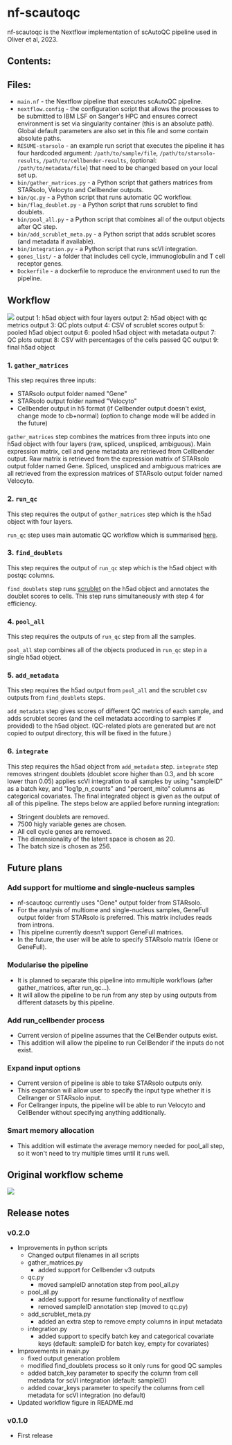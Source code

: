# nf-scautoqc

nf-scautoqc is the Nextflow implementation of scAutoQC pipeline used in Oliver et al, 2023. 

## Contents:


## Files:
* `main.nf` - the Nextflow pipeline that executes scAutoQC pipeline.
* `nextflow.config` - the configuration script that allows the processes to be submitted to IBM LSF on Sanger's HPC and ensures correct environment is set via singularity container (this is an absolute path). Global default parameters are also set in this file and some contain absolute paths.
* `RESUME-starsolo` - an example run script that executes the pipeline it has four hardcoded argument: `/path/to/sample/file`, `/path/to/starsolo-results`, `/path/to/cellbender-results`, (optional: `/path/to/metadata/file`) that need to be changed based on your local set up.
* `bin/gather_matrices.py` - a Python script that gathers matrices from STARsolo, Velocyto and Cellbender outputs.
* `bin/qc.py` - a Python script that runs automatic QC workflow.
* `bin/flag_doublet.py` - a Python script that runs scrublet to find doublets.
* `bin/pool_all.py` - a Python script that combines all of the output objects after QC step.
* `bin/add_scrublet_meta.py` - a Python script that adds scrublet scores (and metadata if available).
* `bin/integration.py` - a Python script that runs scVI integration.
* `genes_list/` - a folder that includes cell cycle, immunoglobulin and T cell receptor genes.
* `Dockerfile` - a dockerfile to reproduce the environment used to run the pipeline.

## Workflow

![](scautoqc-diagram.png)
output 1: h5ad object with four layers
output 2: h5ad object with qc metrics
output 3: QC plots
output 4: CSV of scrublet scores
output 5: pooled h5ad object
output 6: pooled h5ad object with metadata
output 7: QC plots
output 8: CSV with percentages of the cells passed QC
output 9: final h5ad object

### 1. `gather_matrices`  

This step requires three inputs: 
* STARsolo output folder named "Gene"
* STARsolo output folder named "Velocyto"
* Cellbender output in h5 format (if Cellbender output doesn't exist, change mode to cb+normal) (option to change mode will be added in the future)  

`gather_matrices` step combines the matrices from three inputs into one h5ad object with four layers (raw, spliced, unspliced, ambiguous). Main expression matrix, cell and gene metadata are retrieved from Cellbender output. Raw matrix is retrieved from the expression matrix of STARsolo output folder named Gene. Spliced, unspliced and ambiguous matrices are all retrieved from the expression matrices of STARsolo output folder named Velocyto.

### 2. `run_qc`

This step requires the output of `gather_matrices` step which is the h5ad object with four layers.  

`run_qc` step uses main automatic QC workflow which is summarised [here](https://teichlab.github.io/sctk/notebooks/automatic_qc.html).

### 3. `find_doublets`  

This step requires the output of `run_qc` step which is the h5ad object with postqc columns.  

`find_doublets` step runs [scrublet](https://github.com/swolock/scrublet) on the h5ad object and annotates the doublet scores to cells. This step runs simultaneously with step 4 for efficiency.

### 4. `pool_all`  

This step requires the outputs of `run_qc` step from all the samples.  

`pool_all` step combines all of the objects produced in `run_qc` step in a single h5ad object.

### 5. `add_metadata`  

This step requires the h5ad output from `pool_all` and the scrublet csv outputs from `find_doublets` steps.  

`add_metadata` step gives scores of different QC metrics of each sample, and adds scrublet scores (and the cell metadata according to samples if provided) to the h5ad object. (QC-related plots are generated but are not copied to output directory, this will be fixed in the future.)  

### 6. `integrate`  

This step requires the h5ad object from `add_metadata` step.
`integrate` step removes stringent doublets (doublet score higher than 0.3, and bh score lower than 0.05) applies scVI integration to all samples by using "sampleID" as a batch key, and "log1p_n_counts" and "percent_mito" columns as categorical covariates. The final integrated object is given as the output of all of this pipeline. The steps below are applied before running integration:  
* Stringent doublets are removed.  
* 7500 higly variable genes are chosen.  
* All cell cycle genes are removed.  
* The dimensionality of the latent space is chosen as 20.
* The batch size is chosen as 256.

## Future plans

### Add support for multiome and single-nucleus samples

* nf-scautoqc currently uses "Gene" output folder from STARsolo.
* For the analysis of multiome and single-nucleus samples, GeneFull output folder from STARsolo is preferred. This matrix includes reads from introns.
* This pipeline currently doesn't support GeneFull matrices.
* In the future, the user will be able to specify STARsolo matrix (Gene or GeneFull).

### Modularise the pipeline

* It is planned to separate this pipeline into mmultiple workflows (after gather_matrices, after run_qc…).
* It will allow the pipeline to be run from any step by using outputs from different datasets by this pipeline.

### Add run_cellbender process

* Current version of pipeline assumes that the CellBender outputs exist. 
* This addition will allow the pipeline to run CellBender if the inputs do not exist.

### Expand input options

* Current version of pipeline is able to take STARsolo outputs only.
* This expansion will allow user to specify the input type whether it is Cellranger or STARsolo input.
* For Cellranger inputs, the pipeline will be able to run Velocyto and CellBender without specifying anything additionally.

### Smart memory allocation

* This addition will estimate the average memory needed for pool_all step, so it won't need to try multiple times until it runs well.


## Original workflow scheme

![](scautoqc-original-diagram.png)

## Release notes

### v0.2.0
* Improvements in python scripts
  * Changed output filenames in all scripts
  * gather_matrices.py
    - added support for Cellbender v3 outputs
  * qc.py
    - moved sampleID annotation step from pool_all.py
  * pool_all.py
    - added support for resume functionality of nextflow
    - removed sampleID annotation step (moved to qc.py)
  * add_scrublet_meta.py
    - added an extra step to remove empty columns in input metadata
  * integration.py
    - added support to specify batch key and categorical covariate keys (default: sampleID for batch key, empty for covariates)
* Improvements in main.py
  * fixed output generation problem
  * modified find_doublets process so it only runs for good QC samples
  * added batch_key parameter to specify the column from cell metadata for scVI integration (default: sampleID)
  * added covar_keys parameter to specify the columns from cell metadata for scVI integration (no default)
* Updated workflow figure in README.md

### v0.1.0
* First release
